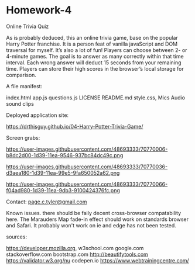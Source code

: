 ﻿# Homework-4
Online Trivia Quiz

As is probably deduced, this an online trivia game, base on the popular Harry Potter franchise.  It is a person feat of vanilla javaScript and DOM traversal for myself.  It’s also a lot of fun!  Players can choose between 2- or 4-minute games.  The goal is to answer as many correctly within that time interval.  Each wrong answer will deduct 15 seconds from your remaining time.  Players can store their high scores in the browser’s local storage for comparison. 


A file manifest:

index.html
app.js 
questions.js
LICENSE 
README.md 
style.css,
Mics Audio sound clips


Deployed application site:

https://drthisguy.github.io/04-Harry-Potter-Trivia-Game/

Screen grabs:

https://user-images.githubusercontent.com/48693333/70770006-b8dc2d00-1d39-11ea-9546-937bc84dc49c.png

https://user-images.githubusercontent.com/48693333/70770036-d3aea180-1d39-11ea-99e5-9fa650052a62.png

https://user-images.githubusercontent.com/48693333/70770066-f04ad980-1d39-11ea-9db3-9100424376fc.png

Contact: page.c.tyler@gmail.com

Known issues.
there should be faily decent cross-browser compatability here.  The Marauders Map fade-in effect should work on standards browser and Safari.  It probably won't work on ie and edge has not been tested.  

sources:

https://developer.mozilla.org, 
w3school.com 
google.com 
stackoverflow.com
bootstrap.com
http://beautifytools.com
https://validator.w3.org/nu
codepen.io
https://www.webtrainingcentre.com/
